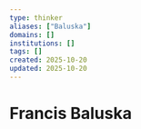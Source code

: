 ```yaml
---
type: thinker
aliases: ["Baluska"]
domains: []
institutions: []
tags: []
created: 2025-10-20
updated: 2025-10-20
---
```


# Francis Baluska


